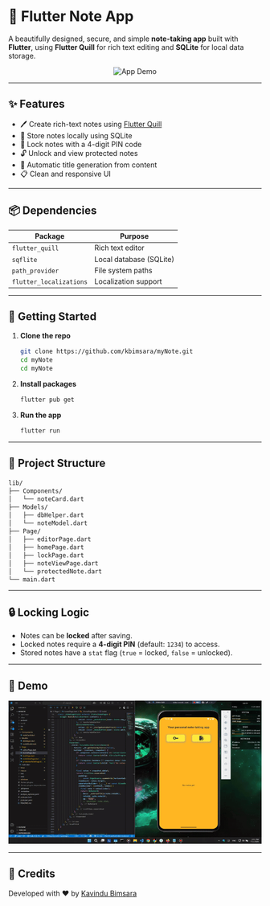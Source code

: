 
# 📝 Flutter Note App

A beautifully designed, secure, and simple **note-taking app** built with **Flutter**, using **Flutter Quill** for rich text editing and **SQLite** for local data storage.

<div align="center">
  <img src="assets/FlutterNoteApp_demo_20250711171306.gif" alt="App Demo" width="400"/>
</div>

---

## ✨ Features

- 🖊️ Create rich-text notes using [Flutter Quill](https://pub.dev/packages/flutter_quill)
- 💾 Store notes locally using SQLite
- 🔐 Lock notes with a 4-digit PIN code
- 🔓 Unlock and view protected notes
- 🧠 Automatic title generation from content
- 📋 Clean and responsive UI

---

## 📦 Dependencies

| Package | Purpose |
|--------|---------|
| `flutter_quill` | Rich text editor |
| `sqflite`       | Local database (SQLite) |
| `path_provider` | File system paths |
| `flutter_localizations` | Localization support |

---

## 🚀 Getting Started

1. **Clone the repo**
   ```bash
   git clone https://github.com/kbimsara/myNote.git
   cd myNote
   cd myNote
   ```

2. **Install packages**
   ```bash
   flutter pub get
   ```

3. **Run the app**
   ```bash
   flutter run
   ```

---

## 📂 Project Structure

```
lib/
├── Components/
│   └── noteCard.dart
├── Models/
│   ├── dbHelper.dart
│   └── noteModel.dart
├── Page/
│   ├── editorPage.dart
│   ├── homePage.dart
│   ├── lockPage.dart
│   ├── noteViewPage.dart
│   └── protectedNote.dart
└── main.dart
```

---

## 🔒 Locking Logic

- Notes can be **locked** after saving.
- Locked notes require a **4-digit PIN** (default: `1234`) to access.
- Stored notes have a `stat` flag (`true` = locked, `false` = unlocked).

---

## 🎥 Demo

![Demo GIF](demo.gif)

---

## 🙌 Credits

Developed with ❤️ by [Kavindu Bimsara](https://github.com/kbimsara)
